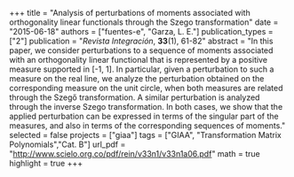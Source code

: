 +++
title = "Analysis of perturbations of moments associated with orthogonality linear functionals through the Szego transformation"
date = "2015-06-18"
authors = ["fuentes-e", "Garza, L. E."]
publication_types = ["2"]
publication = "*Revista Integración*, **33**(1), 61-82"
abstract = "In this paper, we consider perturbations to a sequence of moments associated with an orthogonality linear functional that is represented by a positive measure supported in [-1, 1]. In particular, given a perturbation to such a measure on the real line, we analyze the perturbation obtained on the corresponding measure on the unit circle, when both measures are related through the Szegő transformation. A similar perturbation is analyzed through the inverse Szego transformation. In both cases, we show that the applied perturbation can be expressed in terms of the singular part of the measures, and also in terms of the corresponding sequences of moments."
selected = false
projects = ["giaa"]
tags = ["GIAA", "Transformation Matrix Polynomials","Cat. B"]
url_pdf = "http://www.scielo.org.co/pdf/rein/v33n1/v33n1a06.pdf"
math = true
highlight = true
+++
